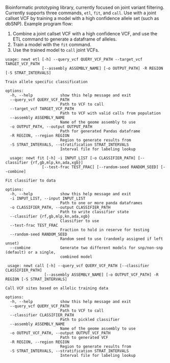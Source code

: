 Bioinformatic prototyping library, currently focused on joint variant filtering.  Currently supports three commands, `etl`, `fit`, and `call`.
Use with a joint callset VCF by training a model with a high confidence allele set (such as dbSNP).  Example program flow:

1. Combine a joint callset VCF with a high confidence VCF, and use the ETL command to generate a dataframe of alleles.
2. Train a model with the `fit` command.
3. Use the trained model to `call` joint VCFs.

```
usage: newt etl [-h] --query_vcf QUERY_VCF_PATH --target_vcf TARGET_VCF_PATH
                [--assembly ASSEMBLY_NAME] [-o OUTPUT_PATH] -R REGION [-S STRAT_INTERVALS]

Train allele specific classification

options:
  -h, --help            show this help message and exit
  --query_vcf QUERY_VCF_PATH
                        Path to VCF to call
  --target_vcf TARGET_VCF_PATH
                        Path to VCF with valid calls from population
  --assembly ASSEMBLY_NAME
                        Name of the geome assembly to use
  -o OUTPUT_PATH, --output OUTPUT_PATH
                        Path for generated Pandas dataframe
  -R REGION, --region REGION
                        Region to generate results from
  -S STRAT_INTERVALS, --stratification STRAT_INTERVALS
                        Interval file for labeling lookup
```
  
```
  usage: newt fit [-h] -i INPUT_LIST [-o CLASSIFIER_PATH] [--classifier {rf,gb,mlp,kn,ada,xgb}]
                [--test-frac TEST_FRAC] [--random-seed RANDOM_SEED] [--combine]

Fit classifier to data

options:
  -h, --help            show this help message and exit
  -i INPUT_LIST, --input INPUT_LIST
                        Path to one or more panda dataframes
  -o CLASSIFIER_PATH, --output CLASSIFIER_PATH
                        Path to write classifier state
  --classifier {rf,gb,mlp,kn,ada,xgb}
                        Classifier to use
  --test-frac TEST_FRAC
                        Fraction to hold in reserve for testing
  --random-seed RANDOM_SEED
                        Random seed to use (randomly assigned if left unset)
  --combine             Generate two different models for snp/non-snp (default) or a single,
                        combined model
```
 
```
 usage: newt call [-h] --query_vcf QUERY_VCF_PATH [--classifier CLASSIFIER_PATH]
                 [--assembly ASSEMBLY_NAME] [-o OUTPUT_VCF_PATH] -R REGION [-S STRAT_INTERVALS]

Call VCF sites based on allelic training data

options:
  -h, --help            show this help message and exit
  --query_vcf QUERY_VCF_PATH
                        Path to VCF to call
  --classifier CLASSIFIER_PATH
                        Path to pickled classifier
  --assembly ASSEMBLY_NAME
                        Name of the geome assembly to use
  -o OUTPUT_VCF_PATH, --output OUTPUT_VCF_PATH
                        Path to generated VCF
  -R REGION, --region REGION
                        Region to generate results from
  -S STRAT_INTERVALS, --stratification STRAT_INTERVALS
                        Interval file for labeling lookup
```
